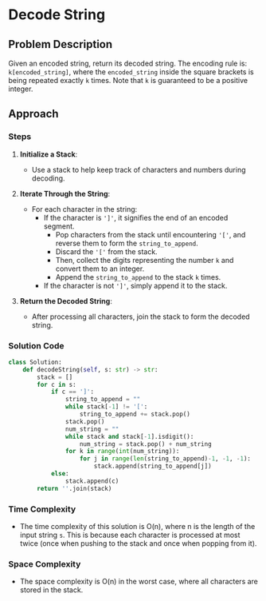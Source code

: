 # Decode String

## Problem Description

Given an encoded string, return its decoded string. The encoding rule is: `k[encoded_string]`, where the `encoded_string` inside the square brackets is being repeated exactly `k` times. Note that `k` is guaranteed to be a positive integer.

## Approach

### Steps

1. **Initialize a Stack**:
   - Use a stack to help keep track of characters and numbers during decoding.
   
2. **Iterate Through the String**:
   - For each character in the string:
     - If the character is `']'`, it signifies the end of an encoded segment.
       - Pop characters from the stack until encountering `'['`, and reverse them to form the `string_to_append`.
       - Discard the `'['` from the stack.
       - Then, collect the digits representing the number `k` and convert them to an integer.
       - Append the `string_to_append` to the stack `k` times.
     - If the character is not `']'`, simply append it to the stack.

3. **Return the Decoded String**:
   - After processing all characters, join the stack to form the decoded string.

### Solution Code

```python
class Solution:
    def decodeString(self, s: str) -> str:
        stack = []
        for c in s:
            if c == ']':
                string_to_append = ""
                while stack[-1] != '[':
                    string_to_append += stack.pop()
                stack.pop()
                num_string = ""
                while stack and stack[-1].isdigit():
                    num_string = stack.pop() + num_string
                for k in range(int(num_string)):
                    for j in range(len(string_to_append)-1, -1, -1):
                        stack.append(string_to_append[j])
            else:
                stack.append(c)
        return ''.join(stack)
```


### Time Complexity
- The time complexity of this solution is O(n), where n is the length of the input string `s`. This is because each character is processed at most twice (once when pushing to the stack and once when popping from it).

### Space Complexity
- The space complexity is O(n) in the worst case, where all characters are stored in the stack.
